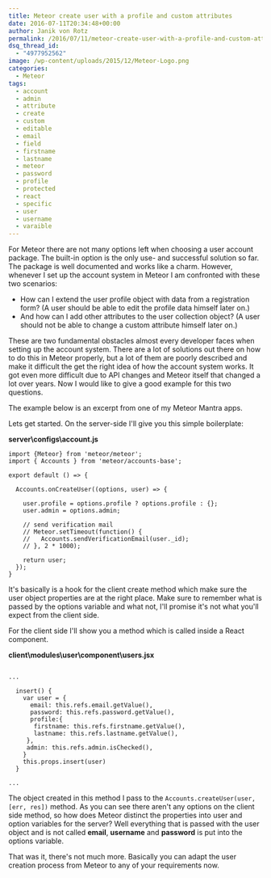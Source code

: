 ```yaml
---
title: Meteor create user with a profile and custom attributes
date: 2016-07-11T20:34:48+00:00
author: Janik von Rotz
permalink: /2016/07/11/meteor-create-user-with-a-profile-and-custom-attributes/
dsq_thread_id:
  - "4977952562"
image: /wp-content/uploads/2015/12/Meteor-Logo.png
categories:
  - Meteor
tags:
  - account
  - admin
  - attribute
  - create
  - custom
  - editable
  - email
  - field
  - firstname
  - lastname
  - meteor
  - password
  - profile
  - protected
  - react
  - specific
  - user
  - username
  - varaible
---
```

For Meteor there are not many options left when choosing a user account package. The built-in option is the only use- and successful solution so far. The package is well documented and works like a charm. However, whenever I set up the account system in Meteor I am confronted with these two scenarios: 

* How can I extend the user profile object with data from a registration form? (A user should be able to edit the profile data himself later on.)
* And how can I add other attributes to the user collection object? (A user should not be able to change a custom attribute himself later on.)

These are two fundamental obstacles almost every developer faces when setting up the account system. There are a lot of solutions out there on how to do this in Meteor properly, but a lot of them are poorly described and make it difficult the get the right idea of how the account system works. It got even more difficult due  to API changes and Meteor itself that changed a lot over years. Now I would like to give a good example for this two questions. 
<!--more-->
The example below is an excerpt from one of my Meteor Mantra apps.

Lets get started. On the server-side I'll give you this simple boilerplate:

**server\configs\account.js**

```
import {Meteor} from 'meteor/meteor';
import { Accounts } from 'meteor/accounts-base';

export default () => {

  Accounts.onCreateUser((options, user) => {

    user.profile = options.profile ? options.profile : {};
    user.admin = options.admin;

    // send verification mail
    // Meteor.setTimeout(function() {
    //   Accounts.sendVerificationEmail(user._id);
    // }, 2 * 1000);

    return user;
  });
}
```

It's basically is a hook for the client create method which make sure the user object properties are at the right place. Make sure to remember what is passed by the options variable and what not, I'll promise it's not what you'll expect from the client side.

For the client side I'll show you a method which is called inside a React component.

**client\modules\user\component\users.jsx**

```

...

  insert() {
    var user = {
      email: this.refs.email.getValue(),
      password: this.refs.password.getValue(),
      profile:{
       firstname: this.refs.firstname.getValue(),
       lastname: this.refs.lastname.getValue(),
     },
     admin: this.refs.admin.isChecked(),
    }
    this.props.insert(user)
  }

...

```

The object created in this method I pass to the `Accounts.createUser(user, [err, res])` method. As you can see there aren't any options on the client side method, so how does Meteor distinct the properties into user and option variables for the server? Well everything that is passed with the user object and is not called **email**, **username** and **password** is put into the options variable. 

That was it, there's not much more. Basically you can adapt the user creation process from Meteor to any of your requirements now.
